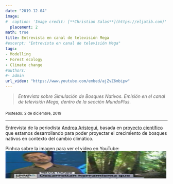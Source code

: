 ```yaml
---
date: "2019-12-04"
image:
#  caption: 'Image credit: [**Christian Salas**](https://eljatib.com)'
  placement: 2
math: true
title: Entrevista en canal de televisión Mega
#excerpt: "Entrevista en canal de televisión Mega"
tags:
- Modelling 
- Forest ecology
- Climate change
#authors:
#- admin
url_video: "https://www.youtube.com/embed/ajZvZ6mbipw"
---
```


> *Entrevista sobre Simulación de Bosques Nativos. Emisión en el canal de televisión Mega, dentro de la sección MundoPlus.* 


<sub> Posteado: 2 de diciembre, 2019</sub>

---

Entrevista de la periodista [Andrea Arístegui](https://twitter.com/AndreAaristegui), basada en [proyecto científico](http://eljatib.com/resproj/) que estamos desarrollando para poder proyectar el crecimiento de bosques nativos en contexto del cambio climático.

<html>
   <body>
      Pinhca sobre la imagen para ver el video en YouTube:<br>
    <a href="https://www.youtube.com/watch/ajZvZ6mbipw">
         <img alt="Link a video" src="videoYoutube.png"
         width="500" height="85">
      </a>
   </body>
</html>





<!--- 
<iframe width="560" height="315" src="https://www.youtube.com/embed/ajZvZ6mbipw" frameborder="0" allow="accelerometer; autoplay; clipboard-write; encrypted-media; gyroscope; picture-in-picture" allowfullscreen></iframe>

#### Te parecio interesante o util? Considera compartirlo 🙌

<img src="portadaLibro.jpg" width="1000" height="350">
**Some of my older websites**
- [My old website](https://cseljatib.wixsite.com/biometria)
- [My old linux help](http://biometria.ufro.cl/myLinuxHelp/)
* [Mentoirs](./educa.md)
![](images/chacai01.jpg)
-->

